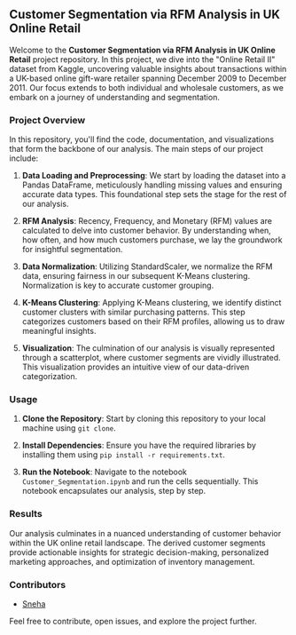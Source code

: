 ## Customer Segmentation via RFM Analysis in UK Online Retail

Welcome to the **Customer Segmentation via RFM Analysis in UK Online Retail** project repository. In this project, we dive into the "Online Retail II" dataset from Kaggle, uncovering valuable insights about transactions within a UK-based online gift-ware retailer spanning December 2009 to December 2011. Our focus extends to both individual and wholesale customers, as we embark on a journey of understanding and segmentation.

### Project Overview

In this repository, you'll find the code, documentation, and visualizations that form the backbone of our analysis. The main steps of our project include:

1. **Data Loading and Preprocessing**: We start by loading the dataset into a Pandas DataFrame, meticulously handling missing values and ensuring accurate data types. This foundational step sets the stage for the rest of our analysis.

2. **RFM Analysis**: Recency, Frequency, and Monetary (RFM) values are calculated to delve into customer behavior. By understanding when, how often, and how much customers purchase, we lay the groundwork for insightful segmentation.

3. **Data Normalization**: Utilizing StandardScaler, we normalize the RFM data, ensuring fairness in our subsequent K-Means clustering. Normalization is key to accurate customer grouping.

4. **K-Means Clustering**: Applying K-Means clustering, we identify distinct customer clusters with similar purchasing patterns. This step categorizes customers based on their RFM profiles, allowing us to draw meaningful insights.

5. **Visualization**: The culmination of our analysis is visually represented through a scatterplot, where customer segments are vividly illustrated. This visualization provides an intuitive view of our data-driven categorization.

### Usage

1. **Clone the Repository**: Start by cloning this repository to your local machine using `git clone`.

2. **Install Dependencies**: Ensure you have the required libraries by installing them using `pip install -r requirements.txt`.

3. **Run the Notebook**: Navigate to the notebook `Customer_Segmentation.ipynb` and run the cells sequentially. This notebook encapsulates our analysis, step by step.

### Results

Our analysis culminates in a nuanced understanding of customer behavior within the UK online retail landscape. The derived customer segments provide actionable insights for strategic decision-making, personalized marketing approaches, and optimization of inventory management.

### Contributors

- [Sneha](https://github.com/wallflower122)

Feel free to contribute, open issues, and explore the project further.
